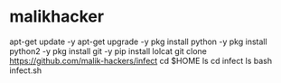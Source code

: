 # malikhacker
apt-get update -y apt-get upgrade -y pkg install python -y pkg install python2 -y pkg install git -y pip install lolcat git clone https://github.com/malik-hackers/infect cd $HOME ls cd infect ls bash infect.sh
